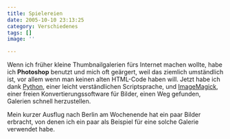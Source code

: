 ```yaml
---
title: Spielereien
date: 2005-10-10 23:13:25
category: Verschiedenes
tags: []
image: ''

---
```


Wenn ich früher kleine Thumbnailgalerien fürs Internet machen wollte, habe ich **Photoshop** benutzt und mich oft geärgert, weil das ziemlich umständlich ist, vor allem wenn man keinen alten HTML-Code haben will. Jetzt habe ich dank [Python](http://www.python.org), einer leicht verständlichen Scriptsprache, und [ImageMagick](http://www.imagemagick.org/script/index.php), einer freien Konvertierungssoftware für Bilder, einen Weg gefunden, Galerien schnell herzustellen.  

  

Mein kurzer Ausflug nach Berlin am Wochenende hat ein paar Bilder erbracht, von denen ich ein paar als Beispiel für eine solche Galerie verwendet habe.
